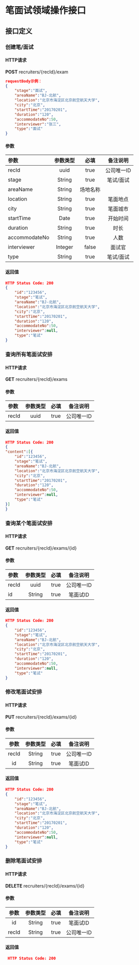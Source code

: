 # 笔面试领域操作接口
## 接口定义
### 创建笔/面试
#### HTTP请求
**POST** recruiters/{recId}/exam
```JSON
requestBody示例：
{
    "stage":"面试",
    "areaName":"BJ-北航",
    "location":"北京市海淀区北京航空航天大学",
    "city":"北京",
    "startTime":"20170201",
    "duration":"120",
    "accommodateNo":50,
    "interviewer":"张三",
    "type":"面试"
}
```
#### 参数
| 参数 | 参数类型 | 必填 | 备注说明       |
|:----|:-------:|:--------:|:----:|
| recId | uuid | true | 公司唯一ID |
|stage|String|true|笔试/面试|
|areaName|String|场地名称|
| location| String | true | 笔面地点|
| city| String | true | 笔面城市|
| startTime | Date | true |  开始时间|
| duration | String | true | 时长 |
|accommodateNo|String|true|人数|
| interviewer | Integer | false | 面试官|
| type | String | true | 笔试/面试 |
#### 返回值
```json
HTTP Status Code: 200
{
    "id":"123456",
    "stage":"笔试",
    "areaName":"BJ-北航",
    "location":"北京市海淀区北京航空航天大学",
    "city":"北京",
    "startTime":"20170201",
    "duration":"120",
    "accommodateNo":50,
    "interviewer":null,
    "type":"笔试"
}
```

### 查询所有笔面试安排
#### HTTP请求
**GET** recruiters/{recId}/exams
#### 参数
| 参数 | 参数类型 | 必填 | 备注说明       |
|:----|:-------:|:--------:|:----:|
| recId | uuid | true | 公司唯一ID |
#### 返回值
```json
HTTP Status Code: 200
{
"content":[{
    "id":"123456",
    "stage":"笔试",
    "areaName":"BJ-北航",
    "location":"北京市海淀区北京航空航天大学",
    "city":"北京",
    "startTime":"20170201",
    "duration":"120",
    "accommodateNo":50,
    "interviewer":null,
    "type":"笔试"
}]
}
```
### 查询某个笔面试安排
#### HTTP请求
**GET** recruiters/{recId}/exams/{id}
#### 参数
| 参数 | 参数类型 | 必填 | 备注说明       |
|:----|:-------:|:--------:|:----:|
| recId | uuid | true | 公司唯一ID |
|id|String|true|笔面试ID|
#### 返回值
```json
HTTP Status Code: 200
{
    "id":"123456",
    "stage":"笔试",
    "areaName":"BJ-北航",
    "location":"北京市海淀区北京航空航天大学",
    "city":"北京",
    "startTime":"20170201",
    "duration":"120",
    "accommodateNo":50,
    "interviewer":null,
    "type":"笔试"
}
```
### 修改笔面试安排
#### HTTP请求
**PUT** recruiters/{recId}/exams/{id}
#### 参数
|参数|参数类型|必填|备注说明|
|:--:|:------:|:--:|:------:|
|recId|String|true|公司唯一ID|
|id|String|true|笔面试ID|
#### 返回值
```json
HTTP Status Code: 200
{
    "id":"123456",
    "stage":"笔试",
    "areaName":"BJ-北航",
    "location":"北京市海淀区北京航空航天大学",
    "city":"北京",
    "startTime":"20170201",
    "duration":"120",
    "accommodateNo":50,
    "interviewer":null,
    "type":"笔试"
}
```
### 删除笔面试安排
#### HTTP请求
**DELETE** recruiters/{recId}/exams/{id}
#### 参数
|参数|参数类型|必填|备注说明|
|:--:|:------:|:--:|:------:|
|id|String|true|笔面试ID|
|recId|String|true|公司唯一ID|
#### 返回值
```json
 HTTP Status Code: 200
```